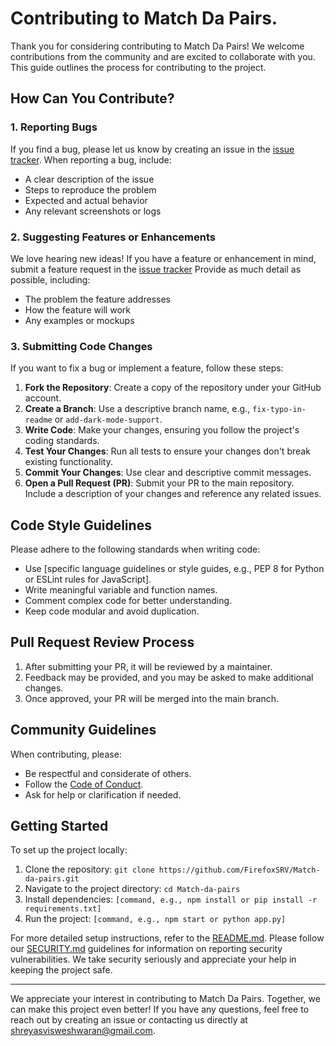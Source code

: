 # Contributing to Match Da Pairs.

Thank you for considering contributing to Match Da Pairs! We welcome contributions from the community and are excited to collaborate with you. This guide outlines the process for contributing to the project.

## How Can You Contribute?

### 1. Reporting Bugs
If you find a bug, please let us know by creating an issue in the [issue tracker](https://github.com/FirefoxSRV/Match-da-pairs/issues/new). When reporting a bug, include:
- A clear description of the issue
- Steps to reproduce the problem
- Expected and actual behavior
- Any relevant screenshots or logs

### 2. Suggesting Features or Enhancements
We love hearing new ideas! If you have a feature or enhancement in mind, submit a feature request in the [issue tracker](https://github.com/FirefoxSRV/Match-da-pairs/issues/new) Provide as much detail as possible, including:
- The problem the feature addresses
- How the feature will work
- Any examples or mockups

### 3. Submitting Code Changes
If you want to fix a bug or implement a feature, follow these steps:
1. **Fork the Repository**: Create a copy of the repository under your GitHub account.
2. **Create a Branch**: Use a descriptive branch name, e.g., `fix-typo-in-readme` or `add-dark-mode-support`.
3. **Write Code**: Make your changes, ensuring you follow the project's coding standards.
4. **Test Your Changes**: Run all tests to ensure your changes don't break existing functionality.
5. **Commit Your Changes**: Use clear and descriptive commit messages.
6. **Open a Pull Request (PR)**: Submit your PR to the main repository. Include a description of your changes and reference any related issues.

## Code Style Guidelines
Please adhere to the following standards when writing code:
- Use [specific language guidelines or style guides, e.g., PEP 8 for Python or ESLint rules for JavaScript].
- Write meaningful variable and function names.
- Comment complex code for better understanding.
- Keep code modular and avoid duplication.

## Pull Request Review Process
1. After submitting your PR, it will be reviewed by a maintainer.
2. Feedback may be provided, and you may be asked to make additional changes.
3. Once approved, your PR will be merged into the main branch.

## Community Guidelines
When contributing, please:
- Be respectful and considerate of others.
- Follow the [Code of Conduct]().
- Ask for help or clarification if needed.

## Getting Started
To set up the project locally:
1. Clone the repository: `git clone https://github.com/FirefoxSRV/Match-da-pairs.git`
2. Navigate to the project directory: `cd Match-da-pairs`
3. Install dependencies: `[command, e.g., npm install or pip install -r requirements.txt]`
4. Run the project: `[command, e.g., npm start or python app.py]`

For more detailed setup instructions, refer to the [README.md](https://github.com/FirefoxSRV/Match-da-pairs/blob/master/README.md).
Please follow our [SECURITY.md]() guidelines for information on reporting security vulnerabilities. We take security seriously and appreciate your help in keeping the project safe.

---

We appreciate your interest in contributing to Match Da Pairs. Together, we can make this project even better! If you have any questions, feel free to reach out by creating an issue or contacting us directly at shreyasvisweshwaran@gmail.com.
